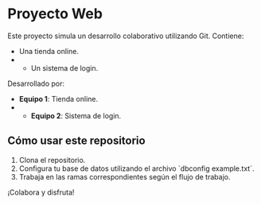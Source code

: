 # Proyecto Web 
Este proyecto simula un desarrollo colaborativo utilizando Git. 
Contiene: 
- Una tienda online.
- - Un sistema de login. 
 
Desarrollado por: 
- **Equipo 1**: Tienda online.
- - **Equipo 2**: Sistema de login. 
 
## Cómo usar este repositorio 
1. Clona el repositorio. 
2. Configura tu base de datos utilizando el archivo \`dbconfig
example.txt\`. 
3. Trabaja en las ramas correspondientes según el flujo de trabajo. 
 
¡Colabora y disfruta! 

